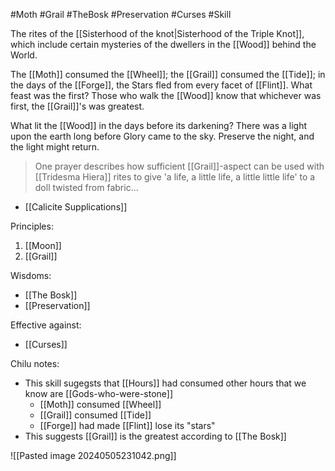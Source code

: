 #Moth #Grail #TheBosk #Preservation #Curses #Skill 

The rites of the [[Sisterhood of the knot|Sisterhood of the Triple Knot]], which include certain mysteries of the dwellers in the [[Wood]] behind the World. 

The [[Moth]] consumed the [[Wheel]]; the [[Grail]] consumed the [[Tide]]; in the days of the [[Forge]], the Stars fled from every facet of [[Flint]]. What feast was the first? Those who walk the [[Wood]] know that whichever was first, the [[Grail]]'s was greatest.

What lit the [[Wood]] in the days before its darkening? There was a light upon the earth long before Glory came to the sky. Preserve the night, and the light might return.

> One prayer describes how sufficient [[Grail]]-aspect can be used with [[Tridesma Hiera]] rites to give 'a life, a little life, a little little life' to a doll twisted from fabric…
- [[Calicite Supplications]]

Principles:
1. [[Moon]]
2. [[Grail]]

Wisdoms:
- [[The Bosk]]
- [[Preservation]]

Effective against:
- [[Curses]]

Chilu notes:
- This skill sugegsts that [[Hours]] had consumed other hours that we know are [[Gods-who-were-stone]]
	- [[Moth]] consumed [[Wheel]]
	- [[Grail]] consumed [[Tide]]
	- [[Forge]] had made [[Flint]] lose its "stars"
- This suggests [[Grail]] is the greatest according to [[The Bosk]]

![[Pasted image 20240505231042.png]]